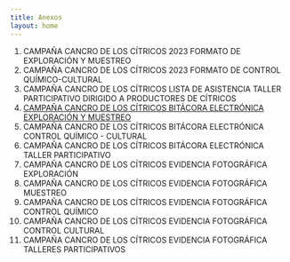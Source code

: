 ```yaml
---
title: Anexos
layout: home
---
```


1. CAMPAÑA CANCRO DE LOS CÍTRICOS 2023 FORMATO DE EXPLORACIÓN Y MUESTREO
2. CAMPAÑA CANCRO DE LOS CÍTRICOS 2023 FORMATO DE CONTROL QUÍMICO-CULTURAL
3. CAMPAÑA CANCRO DE LOS CÍTRICOS LISTA DE ASISTENCIA TALLER PARTICIPATIVO DIRIGIDO A PRODUCTORES DE CÍTRICOS
4. [CAMPAÑA CANCRO DE LOS CÍTRICOS BITÁCORA ELECTRÓNICA EXPLORACIÓN Y MUESTREO](https://drive.google.com/uc?export=download&id=1sJwkzJf0PTrhnAvdgwd6vflH1pHP52A7)
5. CAMPAÑA CANCRO DE LOS CÍTRICOS BITÁCORA ELECTRÓNICA CONTROL QUÍMICO - CULTURAL
6. CAMPAÑA CANCRO DE LOS CÍTRICOS BITÁCORA ELECTRÓNICA TALLER PARTICIPATIVO
7. CAMPAÑA CANCRO DE LOS CÍTRICOS EVIDENCIA FOTOGRÁFICA EXPLORACIÓN 
8. CAMPAÑA CANCRO DE LOS CÍTRICOS EVIDENCIA FOTOGRÁFICA MUESTREO
9. CAMPAÑA CANCRO DE LOS CÍTRICOS EVIDENCIA FOTOGRÁFICA CONTROL QUÍMICO
10. CAMPAÑA CANCRO DE LOS CÍTRICOS EVIDENCIA FOTOGRÁFICA CONTROL CULTURAL
11. CAMPAÑA CANCRO DE LOS CÍTRICOS EVIDENCIA FOTOGRÁFICA TALLERES PARTICIPATIVOS


